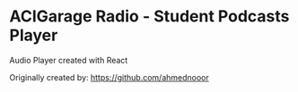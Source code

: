 # ACIGarage Radio - Student Podcasts Player
Audio Player created with React



Originally created by:
https://github.com/ahmednooor


